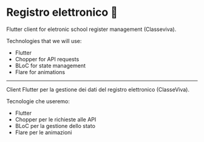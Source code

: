 # Registro elettronico 📕

Flutter client for eletronic school register management (Classeviva).

Technologies that we will use:

- Flutter
- Chopper for API requests
- BLoC for state management
- Flare for animations

---

Client Flutter per la gestione dei dati del registro elettronico (ClasseViva).

Tecnologie che useremo:

- Flutter
- Chopper per le richieste alle API
- BLoC per la gestione dello stato
- Flare per le animazioni
